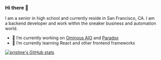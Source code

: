 ### Hi there 👋

I am a senior in high school and currently reside in San Francisco, CA. I am a backend developer and work within the sneaker business and automation world.

- 🔭 I’m currently working on [Ominous AIO](https://ominous.dev/) and [Paradox](https://paradoxnotify.com/)
- 🌱 I’m currently learning React and other frontend frameworks

[![pristine's GitHub stats](https://github-readme-stats.vercel.app/api?username=pristine)](https://github.com/pristine/github-readme-stats)
